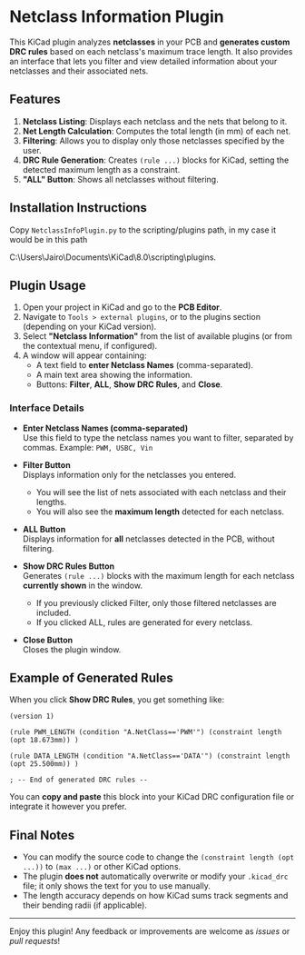 # Netclass Information Plugin

This KiCad plugin analyzes **netclasses** in your PCB and **generates custom DRC rules** based on each netclass's maximum trace length. It also provides an interface that lets you filter and view detailed information about your netclasses and their associated nets.

## Features

1. **Netclass Listing**: Displays each netclass and the nets that belong to it.  
2. **Net Length Calculation**: Computes the total length (in mm) of each net.  
3. **Filtering**: Allows you to display only those netclasses specified by the user.  
4. **DRC Rule Generation**: Creates `(rule ...)` blocks for KiCad, setting the detected maximum length as a constraint.  
5. **"ALL" Button**: Shows all netclasses without filtering.

## Installation Instructions

Copy `NetclassInfoPlugin.py` to the scripting/plugins path, in my case it would be in this path

C:\Users\Jairo\Documents\KiCad\8.0\scripting\plugins.

## Plugin Usage

1. Open your project in KiCad and go to the **PCB Editor**.
2. Navigate to `Tools > external plugins`, or to the plugins section (depending on your KiCad version).
3. Select **"Netclass Information"** from the list of available plugins (or from the contextual menu, if configured).
4. A window will appear containing:
   - A text field to **enter Netclass Names** (comma-separated).
   - A main text area showing the information.
   - Buttons: **Filter**, **ALL**, **Show DRC Rules**, and **Close**.

### Interface Details

- **Enter Netclass Names (comma-separated)**  
  Use this field to type the netclass names you want to filter, separated by commas. Example: `PWM, USBC, Vin`

- **Filter Button**  
  Displays information only for the netclasses you entered.  
  - You will see the list of nets associated with each netclass and their lengths.  
  - You will also see the **maximum length** detected for each netclass.

- **ALL Button**  
  Displays information for **all** netclasses detected in the PCB, without filtering.

- **Show DRC Rules Button**  
  Generates `(rule ...)` blocks with the maximum length for each netclass **currently shown** in the window.  
  - If you previously clicked Filter, only those filtered netclasses are included.  
  - If you clicked ALL, rules are generated for every netclass.

- **Close Button**  
  Closes the plugin window.

## Example of Generated Rules

When you click **Show DRC Rules**, you get something like:

```
(version 1)

(rule PWM_LENGTH (condition "A.NetClass=='PWM'") (constraint length (opt 18.673mm)) )

(rule DATA_LENGTH (condition "A.NetClass=='DATA'") (constraint length (opt 25.500mm)) )

; -- End of generated DRC rules --
```


You can **copy and paste** this block into your KiCad DRC configuration file or integrate it however you prefer.

## Final Notes

- You can modify the source code to change the `(constraint length (opt ...))` to `(max ...)` or other KiCad options.
- The plugin **does not** automatically overwrite or modify your `.kicad_drc` file; it only shows the text for you to use manually.
- The length accuracy depends on how KiCad sums track segments and their bending radii (if applicable).

---

Enjoy this plugin! Any feedback or improvements are welcome as *issues* or *pull requests*!

